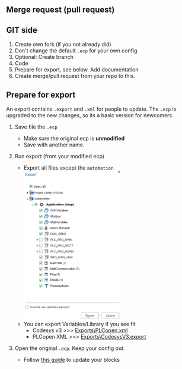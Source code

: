 ## Merge request (pull request)

## **GIT side**

1. Create own fork (if you not already did)
2. Don't change the default `.ecp` for your own config
3. Optional: Create branch
4. Code
5. Prepare for export, see below. Add documentation
6. Create merge/pull request from your repo to this.

## **Prepare for export**

An export contains `.export` and `.xml` for people to update. The `.ecp` is upgraded to the new changes, so its a basic version for newcomers.

1. Save file the `.ecp`

   - Make sure the original ecp is **unmodified**
   - Save with another name.

2. Run export (from your modified ecp)

   - Export all files except the `automation`
     <img src="_img/GettingStartedGuide/Export_all_except_POU.png" height="400">
   - You can export Variables/Library if you see fit
     - Codesys v3 >>> [Exports\PLCopen.xml](/src/Exports/PLCopen.xml)
     - PLCopen XML >>> [Exports\CodesysV3.export](/src/Exports/CodesysV3.export)

3. Open the original `.ecp`. Keep your config out.
   - Follow [this guide](/docs/FAQ/Howto_updating_function_blocks.md) to update your blocks
